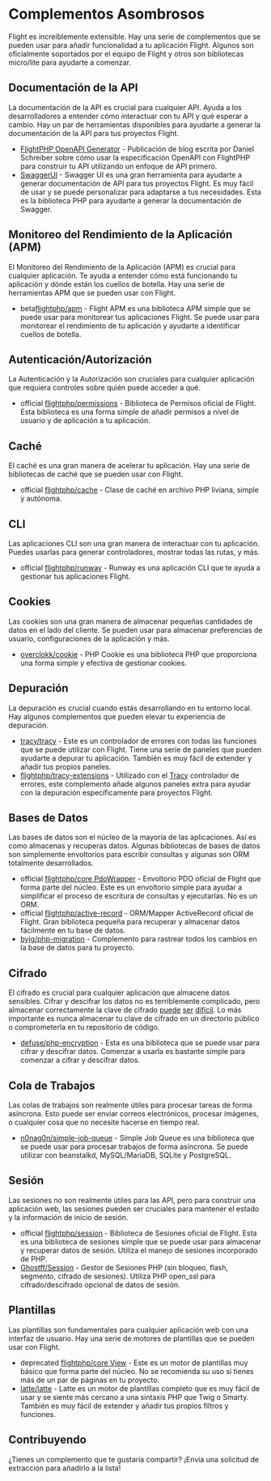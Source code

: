 # Complementos Asombrosos

Flight es increíblemente extensible. Hay una serie de complementos que se pueden usar para añadir funcionalidad a tu aplicación Flight. Algunos son oficialmente soportados por el equipo de Flight y otros son bibliotecas micro/lite para ayudarte a comenzar.

## Documentación de la API

La documentación de la API es crucial para cualquier API. Ayuda a los desarrolladores a entender cómo interactuar con tu API y qué esperar a cambio. Hay un par de herramientas disponibles para ayudarte a generar la documentación de la API para tus proyectos Flight.

- [FlightPHP OpenAPI Generator](https://dev.to/danielsc/define-generate-and-implement-an-api-first-approach-with-openapi-generator-and-flightphp-1fb3) - Publicación de blog escrita por Daniel Schreiber sobre cómo usar la especificación OpenAPI con FlightPHP para construir tu API utilizando un enfoque de API primero.
- [SwaggerUI](https://github.com/zircote/swagger-php) - Swagger UI es una gran herramienta para ayudarte a generar documentación de API para tus proyectos Flight. Es muy fácil de usar y se puede personalizar para adaptarse a tus necesidades. Esta es la biblioteca PHP para ayudarte a generar la documentación de Swagger.

## Monitoreo del Rendimiento de la Aplicación (APM)

El Monitoreo del Rendimiento de la Aplicación (APM) es crucial para cualquier aplicación. Te ayuda a entender cómo está funcionando tu aplicación y dónde están los cuellos de botella. Hay una serie de herramientas APM que se pueden usar con Flight.
- <span class="badge bg-info">beta</span>[flightphp/apm](/awesome-plugins/apm) - Flight APM es una biblioteca APM simple que se puede usar para monitorear tus aplicaciones Flight. Se puede usar para monitorear el rendimiento de tu aplicación y ayudarte a identificar cuellos de botella.

## Autenticación/Autorización

La Autenticación y la Autorización son cruciales para cualquier aplicación que requiera controles sobre quién puede acceder a qué.

- <span class="badge bg-primary">official</span> [flightphp/permissions](/awesome-plugins/permissions) - Biblioteca de Permisos oficial de Flight. Esta biblioteca es una forma simple de añadir permisos a nivel de usuario y de aplicación a tu aplicación.

## Caché

El caché es una gran manera de acelerar tu aplicación. Hay una serie de bibliotecas de caché que se pueden usar con Flight.

- <span class="badge bg-primary">official</span> [flightphp/cache](/awesome-plugins/php-file-cache) - Clase de caché en archivo PHP liviana, simple y autónoma.

## CLI

Las aplicaciones CLI son una gran manera de interactuar con tu aplicación. Puedes usarlas para generar controladores, mostrar todas las rutas, y más.

- <span class="badge bg-primary">official</span> [flightphp/runway](/awesome-plugins/runway) - Runway es una aplicación CLI que te ayuda a gestionar tus aplicaciones Flight.

## Cookies

Las cookies son una gran manera de almacenar pequeñas cantidades de datos en el lado del cliente. Se pueden usar para almacenar preferencias de usuario, configuraciones de la aplicación y más.

- [overclokk/cookie](/awesome-plugins/php-cookie) - PHP Cookie es una biblioteca PHP que proporciona una forma simple y efectiva de gestionar cookies.

## Depuración

La depuración es crucial cuando estás desarrollando en tu entorno local. Hay algunos complementos que pueden elevar tu experiencia de depuración.

- [tracy/tracy](/awesome-plugins/tracy) - Este es un controlador de errores con todas las funciones que se puede utilizar con Flight. Tiene una serie de paneles que pueden ayudarte a depurar tu aplicación. También es muy fácil de extender y añadir tus propios paneles.
- [flightphp/tracy-extensions](/awesome-plugins/tracy-extensions) - Utilizado con el [Tracy](/awesome-plugins/tracy) controlador de errores, este complemento añade algunos paneles extra para ayudar con la depuración específicamente para proyectos Flight.

## Bases de Datos

Las bases de datos son el núcleo de la mayoría de las aplicaciones. Así es como almacenas y recuperas datos. Algunas bibliotecas de bases de datos son simplemente envoltorios para escribir consultas y algunas son ORM totalmente desarrollados.

- <span class="badge bg-primary">official</span> [flightphp/core PdoWrapper](/awesome-plugins/pdo-wrapper) - Envoltorio PDO oficial de Flight que forma parte del núcleo. Este es un envoltorio simple para ayudar a simplificar el proceso de escritura de consultas y ejecutarlas. No es un ORM.
- <span class="badge bg-primary">official</span> [flightphp/active-record](/awesome-plugins/active-record) - ORM/Mapper ActiveRecord oficial de Flight. Gran biblioteca pequeña para recuperar y almacenar datos fácilmente en tu base de datos.
- [byjg/php-migration](/awesome-plugins/migrations) - Complemento para rastrear todos los cambios en la base de datos para tu proyecto.

## Cifrado

El cifrado es crucial para cualquier aplicación que almacene datos sensibles. Cifrar y descifrar los datos no es terriblemente complicado, pero almacenar correctamente la clave de cifrado [puede](https://stackoverflow.com/questions/6767839/where-should-i-store-an-encryption-key-for-php#:~:text=Write%20a%20php%20config%20file%20and%20store%20it,folder%20is%20not%20accessible%20to%20the%20end%20user.) [ser](https://www.reddit.com/r/PHP/comments/luqsn/the_encryption_key_where_do_you_store_it/) [difícil](https://security.stackexchange.com/questions/48047/location-to-store-an-encryption-key). Lo más importante es nunca almacenar tu clave de cifrado en un directorio público o comprometerla en tu repositorio de código.

- [defuse/php-encryption](/awesome-plugins/php-encryption) - Esta es una biblioteca que se puede usar para cifrar y descifrar datos. Comenzar a usarla es bastante simple para comenzar a cifrar y descifrar datos.

## Cola de Trabajos

Las colas de trabajos son realmente útiles para procesar tareas de forma asíncrona. Esto puede ser enviar correos electrónicos, procesar imágenes, o cualquier cosa que no necesite hacerse en tiempo real.

- [n0nag0n/simple-job-queue](/awesome-plugins/simple-job-queue) - Simple Job Queue es una biblioteca que se puede usar para procesar trabajos de forma asíncrona. Se puede utilizar con beanstalkd, MySQL/MariaDB, SQLite y PostgreSQL.

## Sesión

Las sesiones no son realmente útiles para las API, pero para construir una aplicación web, las sesiones pueden ser cruciales para mantener el estado y la información de inicio de sesión.

- <span class="badge bg-primary">official</span> [flightphp/session](/awesome-plugins/session) - Biblioteca de Sesiones oficial de Flight. Esta es una biblioteca de sesiones simple que se puede usar para almacenar y recuperar datos de sesión. Utiliza el manejo de sesiones incorporado de PHP.
- [Ghostff/Session](/awesome-plugins/ghost-session) - Gestor de Sesiones PHP (sin bloqueo, flash, segmento, cifrado de sesiones). Utiliza PHP open_ssl para cifrado/descifrado opcional de datos de sesión.

## Plantillas

Las plantillas son fundamentales para cualquier aplicación web con una interfaz de usuario. Hay una serie de motores de plantillas que se pueden usar con Flight.

- <span class="badge bg-warning">deprecated</span> [flightphp/core View](/learn#views) - Este es un motor de plantillas muy básico que forma parte del núcleo. No se recomienda su uso si tienes más de un par de páginas en tu proyecto.
- [latte/latte](/awesome-plugins/latte) - Latte es un motor de plantillas completo que es muy fácil de usar y se siente más cercano a una sintaxis PHP que Twig o Smarty. También es muy fácil de extender y añadir tus propios filtros y funciones.

## Contribuyendo

¿Tienes un complemento que te gustaría compartir? ¡Envía una solicitud de extracción para añadirlo a la lista!